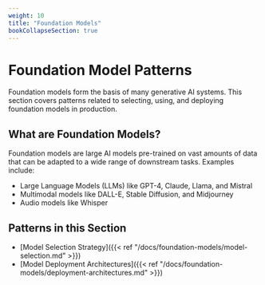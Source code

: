 ```yaml
---
weight: 10
title: "Foundation Models"
bookCollapseSection: true
---
```


# Foundation Model Patterns

Foundation models form the basis of many generative AI systems. This section covers patterns related to selecting, using, and deploying foundation models in production.

## What are Foundation Models?

Foundation models are large AI models pre-trained on vast amounts of data that can be adapted to a wide range of downstream tasks. Examples include:

- Large Language Models (LLMs) like GPT-4, Claude, Llama, and Mistral
- Multimodal models like DALL-E, Stable Diffusion, and Midjourney
- Audio models like Whisper

## Patterns in this Section

- [Model Selection Strategy]({{< ref "/docs/foundation-models/model-selection.md" >}})
- [Model Deployment Architectures]({{< ref "/docs/foundation-models/deployment-architectures.md" >}})
<!-- TODO: Add file or update reference when content is available -->
<!-- - [Fine-tuning Approaches]({{< ref "/docs/foundation-models/fine-tuning.md" >}}) -->
<!-- TODO: Add file or update reference when content is available -->
<!-- - [Model Serving Patterns]({{< ref "/docs/foundation-models/model-serving.md" >}}) -->